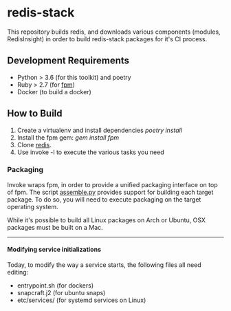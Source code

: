 # redis-stack

This repository builds redis, and downloads various components (modules, RedisInsight) in order to build redis-stack packages for it's CI process.

## Development Requirements

* Python > 3.6 (for this toolkit) and poetry
* Ruby > 2.7 (for [fpm](https://github.com/jordansissel/fpm))
* Docker (to build a docker)

## How to Build

1. Create a virtualenv and install dependencies *poetry install*
1. Install the fpm gem: *gem install fpm*
1. Clone [redis](https://github.com/redis/redis).
1. Use invoke -l to execute the various tasks you need

### Packaging

Invoke wraps fpm, in order to provide a unified packaging interface on top of fpm.  The script [assemble.py](/redis/redis-stack/tree/master/assemble.py) provides support for building each target package.  To do so, you will need to execute packaging on the target operating system.

While it's possible to build all Linux packages on Arch or Ubuntu, OSX packages must be built on a Mac.

--------

#### Modifying service initializations

Today, to modify the way a service starts, the following files all need editing:

* entrypoint.sh (for dockers)
* snapcraft.j2 (for ubuntu snaps)
* etc/services/ (for systemd services on Linux)
